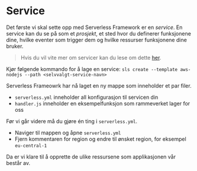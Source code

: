 # Service
Det første vi skal sette opp med Serverless Framework er en *service*. En service kan du se på som et *prosjekt*, et sted hvor du definerer funksjonene dine, hvilke eventer som trigger dem og hvilke ressurser funksjonene dine bruker.

>Hvis du vil vite mer om servicer kan du lese om dette [her](https://serverless.com/framework/docs/providers/aws/guide/services/).

Kjør følgende kommando for å lage en service: `sls create --template aws-nodejs --path <selvvalgt-service-navn>`

Serverless Frameowrk har nå laget en ny mappe som inneholder et par filer.

- `serverless.yml` inneholder all konfigurasjon til servicen din
- `handler.js` inneholder en eksempelfunksjon som rammeverket lager for oss

Før vi går videre må du gjøre én ting i `serverless.yml`.

- Naviger til mappen og åpne `serverless.yml`
- Fjern kommentaren for region og endre til ønsket region, for eksempel `eu-central-1`

Da er vi klare til å opprette de ulike ressursene som applikasjonen vår består av.
